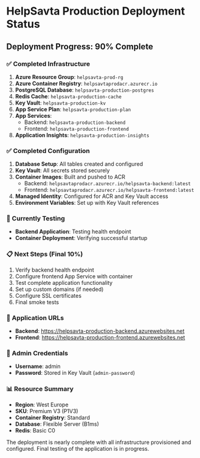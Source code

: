 # HelpSavta Production Deployment Status

## Deployment Progress: 90% Complete

### ✅ Completed Infrastructure
1. **Azure Resource Group**: `helpsavta-prod-rg`
2. **Azure Container Registry**: `helpsavtaprodacr.azurecr.io`
3. **PostgreSQL Database**: `helpsavta-production-postgres`
4. **Redis Cache**: `helpsavta-production-cache`
5. **Key Vault**: `helpsavta-production-kv`
6. **App Service Plan**: `helpsavta-production-plan`
7. **App Services**: 
   - Backend: `helpsavta-production-backend`
   - Frontend: `helpsavta-production-frontend`
8. **Application Insights**: `helpsavta-production-insights`

### ✅ Completed Configuration
1. **Database Setup**: All tables created and configured
2. **Key Vault**: All secrets stored securely
3. **Container Images**: Built and pushed to ACR
   - Backend: `helpsavtaprodacr.azurecr.io/helpsavta-backend:latest`
   - Frontend: `helpsavtaprodacr.azurecr.io/helpsavta-frontend:latest`
4. **Managed Identity**: Configured for ACR and Key Vault access
5. **Environment Variables**: Set up with Key Vault references

### 🔄 Currently Testing
- **Backend Application**: Testing health endpoint
- **Container Deployment**: Verifying successful startup

### 📋 Next Steps (Final 10%)
1. Verify backend health endpoint
2. Configure frontend App Service with container
3. Test complete application functionality
4. Set up custom domains (if needed)
5. Configure SSL certificates
6. Final smoke tests

### 🔗 Application URLs
- **Backend**: https://helpsavta-production-backend.azurewebsites.net
- **Frontend**: https://helpsavta-production-frontend.azurewebsites.net

### 🔑 Admin Credentials
- **Username**: admin
- **Password**: Stored in Key Vault (`admin-password`)

### 📊 Resource Summary
- **Region**: West Europe
- **SKU**: Premium V3 (P1V3)
- **Container Registry**: Standard
- **Database**: Flexible Server (B1ms)
- **Redis**: Basic C0

The deployment is nearly complete with all infrastructure provisioned and configured. Final testing of the application is in progress.